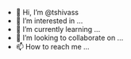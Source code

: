 - 👋 Hi, I’m @tshivass
- 👀 I’m interested in ...
- 🌱 I’m currently learning ...
- 💞️ I’m looking to collaborate on ...
- 📫 How to reach me ...

<!---
tshivass/tshivass is a ✨ special ✨ repository because its `README.md` (this file) appears on your GitHub profile.
You can click the Preview link to take a look at your changes.
--->
